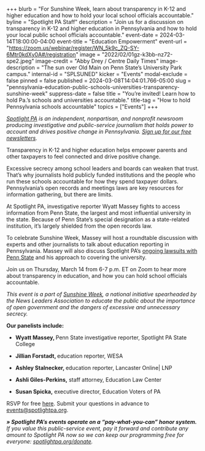 +++
blurb = "For Sunshine Week, learn about transparency in K-12 and higher education and how to hold your local school officials accountable."
byline = "Spotlight PA Staff"
description = "Join us for a discussion on transparency in K-12 and higher education in Pennsylvania and how to hold your local public school officials accountable."
event-date = 2024-03-14T18:00:00-04:00
event-title = "Education Empowerment"
event-url = "https://zoom.us/webinar/register/WN_5k9c_ZQ-SY-6Mtr0kdXy0A#/registration"
image = "2022/02/01gz-k3bb-nz72-spe2.jpeg"
image-credit = "Abby Drey / Centre Daily Times"
image-description = "The sun over Old Main on Penn State’s University Park campus."
internal-id = "SPLSUNED"
kicker = "Events"
modal-exclude = false
pinned = false
published = 2024-03-08T14:04:01.766-05:00
slug = "pennsylvania-education-public-schools-universities-transparency-sunshine-week"
suppress-date = false
title = "You’re invited! Learn how to hold Pa.’s schools and universities accountable."
title-tag = "How to hold Pennsylvania schools accountable"
topics = ["Events"]
+++

<a href="https://www.spotlightpa.org/"><em>Spotlight PA</em></a><em> is an independent, nonpartisan, and nonprofit newsroom producing investigative and public-service journalism that holds power to account and drives positive change in Pennsylvania. </em><a href="https://www.spotlightpa.org/newsletters"><em>Sign up for our free newsletters</em></a><em>.</em>

Transparency in K-12 and higher education helps empower parents and other taxpayers to feel connected and drive positive change.

Excessive secrecy among school leaders and boards can weaken that trust. That’s why journalists hold publicly funded institutions and the people who run these schools accountable for how they spend taxpayer dollars. Pennsylvania’s open records and meetings laws are key resources for information gathering, but there are limits.

At Spotlight PA, investigative reporter Wyatt Massey fights to access information from Penn State, the largest and most influential university in the state. Because of Penn State’s special designation as a state-related institution, it’s largely shielded from the open records law.

To celebrate Sunshine Week, Massey will host a roundtable discussion with experts and other journalists to talk about education reporting in Pennsylvania. Massey will also discuss Spotlight PA’s <a href="https://www.spotlightpa.org/statecollege/2023/12/penn-state-trustees-lawsuit-centre-county-court-open-meetings-sunshine-act/">ongoing lawsuits with Penn State</a> and his approach to covering the university.

Join us on Thursday, March 14 from 6-7 p.m. ET on Zoom to hear more about transparency in education, and how you can hold school officials accountable.

<em>This event is a part of </em><a href="https://www.spj.org/sunshineweek.asp"><em>Sunshine Week</em></a><em>, a national initiative spearheaded by the News Leaders Association to educate the public about the importance of open government and the dangers of excessive and unnecessary secrecy.</em>

<strong>Our panelists include:</strong>

- <strong>Wyatt Massey, </strong>Penn State investigative reporter, Spotlight PA State College

- <strong>Jillian Forstadt, </strong>education reporter, WESA

- <strong>Ashley Stalnecker, </strong>education reporter, Lancaster Online| LNP

- <strong>Ashli Giles-Perkins,</strong> staff attorney, Education Law Center

- <strong>Susan Spicka,</strong> executive director, Education Voters of PA

RSVP for free <a href="https://zoom.us/webinar/register/WN_5k9c_ZQ-SY-6Mtr0kdXy0A">here</a>. Submit your questions in advance to <a href="mailto:events@spotlightpa.org">events@spotlightpa.org</a>.

<strong><em>» Spotlight PA’s events operate on a “pay-what-you-can” honor system.</em></strong><em> If you value this public-service event, pay it forward and contribute any amount to Spotlight PA now so we can keep our programming free for everyone: </em><a href="http://spotlightpa.org/donate"><em>spotlightpa.org/donate</em></a><em>.</em>

